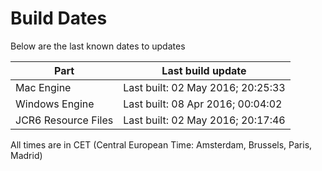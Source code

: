 # Build Dates

Below are the last known dates to updates

Part | Last build update
-----|-----
Mac Engine | Last built: 02 May 2016; 20:25:33
Windows Engine | Last built: 08 Apr 2016; 00:04:02
JCR6 Resource Files | Last built: 02 May 2016; 20:17:46
All times are in CET (Central European Time: Amsterdam, Brussels, Paris, Madrid)



